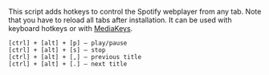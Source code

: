 This script adds hotkeys to control the Spotify webplayer from any tab. Note that you have to reload all tabs after installation. It can be used with keyboard hotkeys or with <a href="https://developer.mozilla.org/en-US/docs/Web/API/MediaKeys">MediaKeys</a>.

    [ctrl] + [alt] + [p] – play/pause
    [ctrl] + [alt] + [s] – stop
    [ctrl] + [alt] + [,] – previous title
    [ctrl] + [alt] + [.] – next title